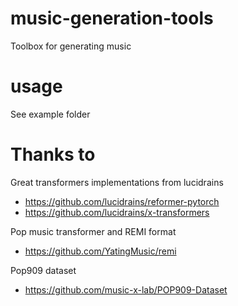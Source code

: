 # music-generation-tools
Toolbox for generating music

# usage
See example folder

# Thanks to 

Great transformers implementations from lucidrains
* https://github.com/lucidrains/reformer-pytorch
* https://github.com/lucidrains/x-transformers

Pop music transformer and REMI format
* https://github.com/YatingMusic/remi

Pop909 dataset
* https://github.com/music-x-lab/POP909-Dataset
